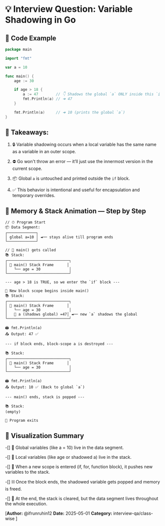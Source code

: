 # 💡 Interview Question: Variable Shadowing in Go

## 🧪 Code Example

```go
package main

import "fmt"

var a = 10

func main() {
	age := 30

	if age > 18 {
		a := 47        // 👇 Shadows the global `a` ONLY inside this `if` block
		fmt.Println(a) // ➜ 47
	}

	fmt.Println(a)     // ➜ 10 (prints the global `a`)
}
```
## 📌 Takeaways:

1. 🔒 Variable shadowing occurs when a local variable has the same name as a variable in an outer scope.

2. ⛔ Go won't throw an error — it’ll just use the innermost version in the current scope.

3. 📦 Global `a` is untouched and printed outside the `if` block.

4. ✅ This behavior is intentional and useful for encapsulation and temporary overrides.

## 🧠 Memory & Stack Animation — Step by Step
```
// ⏱ Program Start
📦 Data Segment:
┌─────────────┐
│ global a=10 │ ◄── stays alive till program ends
└─────────────┘

// 🚀 main() gets called
📚 Stack:
┌────────────────────────────┐
│ 🧩 main() Stack Frame      │
│   └── age = 30             │
└────────────────────────────┘

--- age > 18 is TRUE, so we enter the `if` block ---

🧱 New block scope begins inside main()
📚 Stack:
┌────────────────────────────┐
│ 🧩 main() Stack Frame      │
│   └── age = 30             │
│   🔸 a (shadows global) =47│ ◄── new `a` shadows the global
└────────────────────────────┘

🖨️ fmt.Println(a)
📤 Output: 47 ✅

--- if block ends, block-scope a is destroyed ---

📚 Stack:
┌────────────────────────────┐
│ 🧩 main() Stack Frame      │
│   └── age = 30             │
└────────────────────────────┘

🖨️ fmt.Println(a)
📤 Output: 10 ✅ (Back to global `a`)

--- main() ends, stack is popped ---

📚 Stack:
(empty)

🧼 Program exits
```
## 📌 Visualization Summary

-[] 🧠 Global variables (like a = 10) live in the data segment.

-[] 🧵 Local variables (like age or shadowed a) live in the stack.

-[] 🔄 When a new scope is entered (if, for, function block), it pushes new variables to the stack.

-[] ⛓️ Once the block ends, the shadowed variable gets popped and memory is freed.

-[] 🧼 At the end, the stack is cleared, but the data segment lives throughout the whole execution.

[**Author:** @ifrunruhin12
**Date:** 2025-05-01
**Category:** interview-qa/class-wise
]
